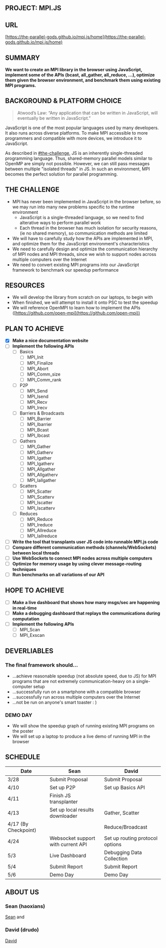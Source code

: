 ## PROJECT: MPI.JS

## **URL**

[https://the-parallel-gods.github.io/mpi.js/home](https://the-parallel-gods.github.io/mpi.js/home)

## **SUMMARY**

**We want to create an MPI library in the browser using JavaScript, implement some of the APIs (bcast, all\_gather, all\_reduce, ...), optimize them given the browser environment, and benchmark them using existing MPI programs.**

## BACKGROUND & PLATFORM CHOICE

> Atwood’s Law: “Any application that can be written in JavaScript, will eventually be written in JavaScript.”

JavaScript is one of the most popular languages used by many developers. It also runs across diverse platforms. To make MPI accessible to more programmers and compatible with more devices, we introduce it to JavaScript.

As described in [#the-challenge](proposal.md#the-challenge "mention"), JS is an inherently single-threaded programming language. Thus, shared-memory parallel models similar to OpenMP are simply not possible. However, we can still pass messages between multiple "isolated threads" in JS. In such an environment, MPI becomes the perfect solution for parallel programming.

## THE CHALLENGE

* MPI has never been implemented in JavaScript in the browser before, so we may run into many new problems specific to the runtime environment
  * JavaScript is a single-threaded language, so we need to find alterative ways to perform parallel work
  * Each thread in the browser has much isolation for security reasons, (ie no shared memory), so communication methods are limited
* We will have to carefully study how the APIs are implemented in MPI, and optimize them for the JavaScript environment's characteristics
* We need to carefully design and optimize the communication hierarchy of MPI nodes and MPI threads, since we wish to support nodes across multiple computers over the Internet
* We need to convert existing MPI programs into our JavaScript framework to benchmark our speedup performance

## RESOURCES

* We will develop the library from scratch on our laptops, to begin with
* When finished, we will attempt to install it onto PSC to test the speedup
* We will reference OpenMPI to learn how to implement the APIs ([https://github.com/open-mpi](https://github.com/open-mpi))

## PLAN TO ACHIEVE

* [x] **Make a nice documentation website**
* [ ] **Implement the following APIs**
  * [ ] Basics
    * [ ] MPI\_Init
    * [ ] MPI\_Finalize
    * [ ] MPI\_Abort
    * [ ] MPI\_Comm\_size
    * [ ] MPI\_Comm\_rank
  * [ ] P2P
    * [ ] MPI\_Send
    * [ ] MPI\_Isend
    * [ ] MPI\_Recv
    * [ ] MPI\_Irecv
  * [ ] Barriers & Broadcasts
    * [ ] MPI\_Barrier
    * [ ] MPI\_Ibarrier
    * [ ] MPI\_Bcast
    * [ ] MPI\_Ibcast
  * [ ] Gathers
    * [ ] MPI\_Gather
    * [ ] MPI\_Gatherv
    * [ ] MPI\_Igather
    * [ ] MPI\_Igatherv
    * [ ] MPI\_Allgather
    * [ ] MPI\_Allgatherv
    * [ ] MPI\_Iallgather
  * [ ] Scatters
    * [ ] MPI\_Scatter
    * [ ] MPI\_Scatterv
    * [ ] MPI\_Iscatter
    * [ ] MPI\_Iscatterv
  * [ ] Reduces
    * [ ] MPI\_Reduce
    * [ ] MPI\_Ireduce
    * [ ] MPI\_Allreduce
    * [ ] MPI\_Iallreduce
* [ ] **Write the tool that transplants user JS code into runnable MPI.js code**
* [ ] **Compare different communication methods (channels/WebSockets) between local threads**
* [ ] **Use WebSockets to connect MPI nodes across multiple computers**
* [ ] **Optimize for memory usage by using clever message-routing techniques**
* [ ] **Run benchmarks on all variations of our API**

## HOPE TO ACHIEVE

* [ ] **Make a live dashboard that shows how many msgs/sec are happening in real-time**
* [ ] **Make a debugging dashboard that replays the communications during computation**
* [ ] **Implement the following APIs**
  * [ ] MPI\_Scan
  * [ ] MPI\_Exscan

## DEVERLIABLES

### The final framework should...

* ...achieve reasonable speedup (not absolute speed, due to JS) for MPI programs that are not extremely communication-heavy on a single-computer setup
* ...successfully run on a smartphone with a compatible browser
* ...successfully run across multiple computers over the Internet
* ...not be run on anyone's smart toaster : )

### DEMO DAY

* We will show the speedup graph of running existing MPI programs on the poster
* We will set up a laptop to produce a live demo of running MPI in the browser



## SCHEDULE

| Date                 | Sean                               | David                           |
| -------------------- | ---------------------------------- | ------------------------------- |
| 3/28                 | Submit Proposal                    | Submit Proposal                 |
| 4/10                 | Set up P2P                         | Set up Basics API               |
| 4/11                 | Finish JS transplanter             |                                 |
| 4/13                 | Set up local results downloader    | Gather, Scatter                 |
| 4/17 (By Checkpoint) |                                    | Reduce/Broadcast                |
| 4/24                 | Websocket support with current API | Set up routing protocol options |
| 5/3                  | Live Dashboard                     | Debugging Data Collection       |
| 5/4                  | Submit Report                      | Submit Report                   |
| 5/6                  | Demo Day                           | Demo Day                        |

## ABOUT US

### Sean (haoxians)

[Sean](https://github.com/SeanSun6814) and 


### David (drudo)

[David](https://github.com/1CoolDavid)